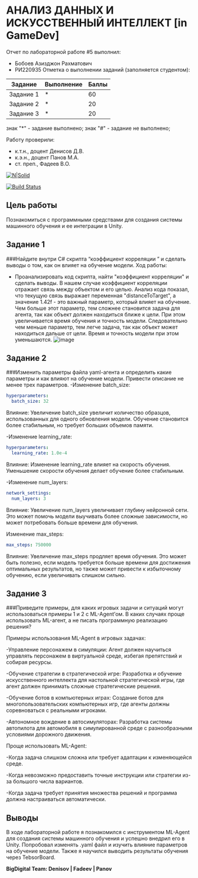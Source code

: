 # АНАЛИЗ ДАННЫХ И ИСКУССТВЕННЫЙ ИНТЕЛЛЕКТ [in GameDev]
Отчет по лабораторной работе #5 выполнил:
- Бобоев Азизджон Рахматович
- РИ220935
Отметка о выполнении заданий (заполняется студентом):

| Задание | Выполнение | Баллы |
| ------ | ------ | ------ |
| Задание 1 | * | 60 |
| Задание 2 | * | 20 |
| Задание 3 | * | 20 |

знак "*" - задание выполнено; знак "#" - задание не выполнено;

Работу проверили:
- к.т.н., доцент Денисов Д.В.
- к.э.н., доцент Панов М.А.
- ст. преп., Фадеев В.О.

[![N|Solid](https://cldup.com/dTxpPi9lDf.thumb.png)](https://nodesource.com/products/nsolid)

[![Build Status](https://travis-ci.org/joemccann/dillinger.svg?branch=master)](https://travis-ci.org/joemccann/dillinger)

## Цель работы
Познакомиться с программными средствами для создания системы машинного обучения и ее интеграции в Unity.

## Задание 1
###Найдите внутри C# скрипта “коэффициент корреляции ” и сделать выводы о том, как он влияет на обучение модели.
Ход работы:
- Проанализировать код скрипта, найти "коэффициент корреляции" и сделать выводы.
В нашем случае коэффициент корреляции отражает связь между объектом и его целью. Анализ кода показал, что текущую связь выражает переменная "distanceToTarget", а значение 1.42f - это важный параметр, который влияет на обучение.
Чем больше этот параметр, тем сложнее становится задача для агента, так как объект должен находиться ближе к цели. При этом увеличивается время обучения и точность модели.
Следовательно чем меньше параметр, тем легче задача, так как объект может находиться дальше от цели. Время и точность модели при этом уменьшаются.
![image](https://github.com/enietoou/ad_in_gd_lab5/assets/74960429/0b222b36-5c06-4135-9a74-f4d76cd4afc7)


## Задание 2
###Изменить параметры файла yaml-агента и определить какие параметры и как влияют на обучение модели. Привести описание не менее трех параметров.
-Изменение batch_size:
```yaml
hyperparameters:
  batch_size: 32
```
Влияние: Увеличение batch_size увеличит количество образцов, использованных для одного обновления модели. Обучение становится более стабильным, но требует больших объемов памяти.

-Изменение learning_rate:
```yaml
hyperparameters:
  learning_rate: 1.0e-4
```
Влияние: Изменение learning_rate влияет на скорость обучения. Уменьшение скорости обучения делает обучение более стабильным.

-Изменение num_layers:
```yaml
network_settings:
  num_layers: 3
```
Влияние: Увеличение num_layers увеличивает глубину нейронной сети. Это может помочь модели выучивать более сложные зависимости, но может потребовать больше времени для обучения.

Изменение max_steps:

```yaml
max_steps: 750000
```
Влияние: Увеличение max_steps продляет время обучения. Это может быть полезно, если модель требуется больше времени для достижения оптимальных результатов, но также может привести к избыточному обучению, если увеличивать слишком сильно.

## Задание 3
###Приведите примеры, для каких игровых задачи и ситуаций могут использоваться примеры 1 и 2 с ML-Agent’ом. В каких случаях проще использовать ML-агент, а не писать программную реализацию решения?

Примеры использования ML-Agent в игровых задачах:

-Управление персонажем в симуляции:
Агент должен научиться управлять персонажем в виртуальной среде, избегая препятствий и собирая ресурсы.

-Обучение стратегии в стратегической игре:
Разработка и обучение искусственного интеллекта для настольной стратегической игры, где агент должен принимать сложные стратегические решения.

-Обучение ботов в компьютерных играх:
Создание ботов для многопользовательских компьютерных игр, где агенты должны соревноваться с реальными игроками.

-Автономное вождение в автосимуляторах:
Разработка системы автопилота для автомобиля в симулированной среде с разнообразными условиями дорожного движения.

Проще использовать ML-Agent:

-Когда задача слишком сложна или требует адаптации к изменяющейся среде.

-Когда невозможно предоставить точные инструкции или стратегии из-за большого числа вариантов.

-Когда задача требует принятия множества решений и программа должна настраиваться автоматически.

## Выводы

В ходе лабораторной работе я познакомился с инструментом ML-Agent для создания системы машинного обучения и успешно внедрил его в Unity. Попробовал изменять .yaml файл и изучить влияние параметров на обучение модели. Также я научился выводить результаты обучения через TebsorBoard.


**BigDigital Team: Denisov | Fadeev | Panov**
